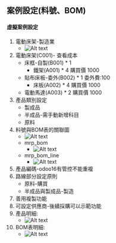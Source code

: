 ## 案例設定(料號、BOM)
#### 虛擬案例設定
1. 電動床架-製造業
   + ![Alt text](https://github.com/ksharry/odoo-repository/blob/main/pic/A2101.png?raw=true)
2. 電動床架(C001)- 查看成本
   + 床框-自製(B001) * 1 
     + 鐵架(A001) * 4 購買價 1000
   + 貼布床板-委外(B002) * 1  委外費:100
     + 床板(A002) * 4 購買價 1000
   + 電動馬達(A003) * 2  購買價 1000
3. 產品類別設定
   + 製成品
   + 半成品-需手動新增科目
   + 原料
4. 料號與BOM表的關聯圖
   + ![Alt text](https://github.com/ksharry/odoo-repository/blob/main/pic/A2104.png?raw=true)
   + mrp_bom
     + ![Alt text](https://github.com/ksharry/odoo-repository/blob/main/pic/A2102.png?raw=true)
   + mrp_bom_line
     + ![Alt text](https://github.com/ksharry/odoo-repository/blob/main/pic/A2103.png?raw=true)
5. 產品編碼-odoo16有管控不能重複
6. 路線部分設定原則
   + 原料-購買
   + 半成品與製成品-製造
7. 善用複製功能
8. 可設定供應商-後續採購可以示範功能
9. 產品明細:
   + ![Alt text](https://github.com/ksharry/odoo-repository/blob/main/pic/A2105.png?raw=true)
10. BOM表明細:
    + ![Alt text](https://github.com/ksharry/odoo-repository/blob/main/pic/A2106.png?raw=true)
